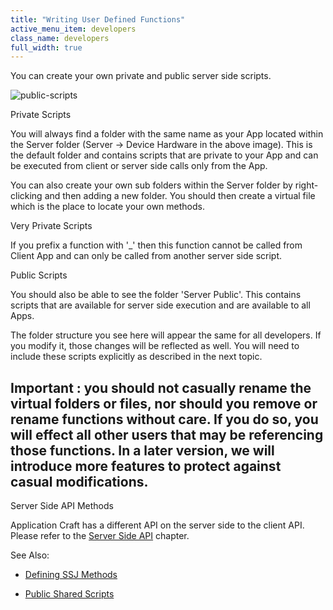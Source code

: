 ```yaml
---
title: "Writing User Defined Functions"
active_menu_item: developers
class_name: developers
full_width: true
---
```



You can create your own private and public server side scripts.

![public-scripts](/img/docs/public-scripts.png)

Private Scripts

You will always find a folder with the same name as your App located within the Server folder (Server -\> Device Hardware in the above image). This is the default folder and contains scripts that are private to your App and can be executed from client or server side calls only from the App.

You can also create your own sub folders within the Server folder by right-clicking and then adding a new folder. You should then create a virtual file which is the place to locate your own methods.

Very Private Scripts

If you prefix a function with '\_' then this function cannot be called from Client App and can only be called from another server side script.

Public Scripts

You should also be able to see the folder 'Server Public'. This contains scripts that are available for server side execution and are available to all Apps.

The folder structure you see here will appear the same for all developers. If you modify it, those changes will be reflected as well. You will need to include these scripts explicitly as described in the next topic.

## Important : you should not casually rename the virtual folders or files, nor should you remove or rename functions without care. If you do so, you will effect all other users that may be referencing those functions. In a later version, we will introduce more features to protect against casual modifications.

Server Side API Methods

Application Craft has a different API on the server side to the client API. Please refer to the [Server Side API](../../../server-side-api/index) chapter.

See Also:

 - [Defining SSJ Methods](../../../server-side-scripting-overview/ssj-user-defined-methods)

 - [Public Shared Scripts](../../public-shared-scripts)

